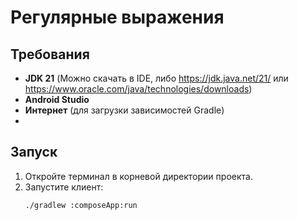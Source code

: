 # Регулярные выражения
## Требования
- **JDK 21** (Можно скачать в IDE, либо https://jdk.java.net/21/ или https://www.oracle.com/java/technologies/downloads)
- **Android Studio**
- **Интернет** (для загрузки зависимостей Gradle)
- 
## Запуск

1. Откройте терминал в корневой директории проекта.
2. Запустите клиент:
    ```bash
    ./gradlew :composeApp:run
    ```
